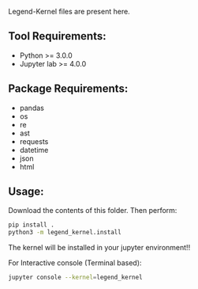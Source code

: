 Legend-Kernel files are present here.

## Tool Requirements:
- Python >= 3.0.0
- Jupyter lab >= 4.0.0

## Package Requirements:
- pandas
- os
- re
- ast
- requests
- datetime
- json
- html


## Usage:
Download the contents of this folder.
Then perform:

```bash
pip install .
python3 -m legend_kernel.install
```
The kernel will be installed in your jupyter environment!!


For Interactive console (Terminal based):
```bash
jupyter console --kernel=legend_kernel
```
